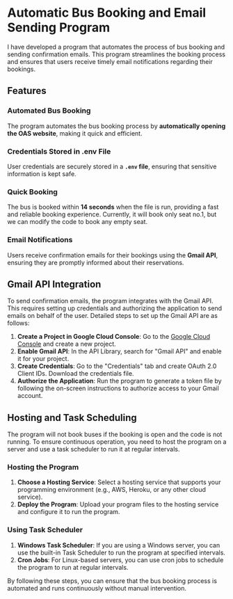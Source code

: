 # Automatic Bus Booking and Email Sending Program

I have developed a program that automates the process of bus booking and sending confirmation emails. This program streamlines the booking process and ensures that users receive timely email notifications regarding their bookings.

## Features

### **Automated Bus Booking**
The program automates the bus booking process by **automatically opening the OAS website**, making it quick and efficient.

### **Credentials Stored in .env File**
User credentials are securely stored in a **`.env` file**, ensuring that sensitive information is kept safe.

### **Quick Booking**
The bus is booked within **14 seconds** when the file is run, providing a fast and reliable booking experience. Currently, it will book only seat no.1, but we can modify the code to book any empty seat.

### **Email Notifications**
Users receive confirmation emails for their bookings using the **Gmail API**, ensuring they are promptly informed about their reservations.

## Gmail API Integration

To send confirmation emails, the program integrates with the Gmail API. This requires setting up credentials and authorizing the application to send emails on behalf of the user. Detailed steps to set up the Gmail API are as follows:

1. **Create a Project in Google Cloud Console**: Go to the [Google Cloud Console](https://console.cloud.google.com/) and create a new project.
2. **Enable Gmail API**: In the API Library, search for "Gmail API" and enable it for your project.
3. **Create Credentials**: Go to the "Credentials" tab and create OAuth 2.0 Client IDs. Download the credentials file.
4. **Authorize the Application**: Run the program to generate a token file by following the on-screen instructions to authorize access to your Gmail account.

## Hosting and Task Scheduling

The program will not book buses if the booking is open and the code is not running. To ensure continuous operation, you need to host the program on a server and use a task scheduler to run it at regular intervals.

### Hosting the Program

1. **Choose a Hosting Service**: Select a hosting service that supports your programming environment (e.g., AWS, Heroku, or any other cloud service).
2. **Deploy the Program**: Upload your program files to the hosting service and configure it to run the program.

### Using Task Scheduler

1. **Windows Task Scheduler**: If you are using a Windows server, you can use the built-in Task Scheduler to run the program at specified intervals.
2. **Cron Jobs**: For Linux-based servers, you can use cron jobs to schedule the program to run at regular intervals.

By following these steps, you can ensure that the bus booking process is automated and runs continuously without manual intervention.